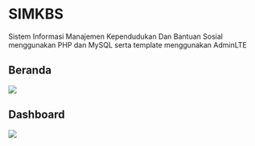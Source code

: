 # SIMKBS
Sistem Informasi Manajemen Kependudukan Dan Bantuan Sosial menggunakan PHP dan MySQL serta template menggunakan AdminLTE


## Beranda
![]([preview1.png)

## Dashboard
![]([preview2.png)